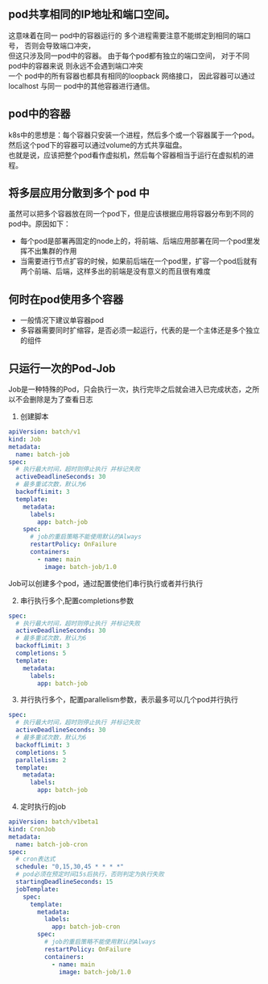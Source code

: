 ## pod共享相同的IP地址和端口空间。  
这意味着在同一 pod中的容器运行的 多个进程需要注意不能绑定到相同的端口号， 否则会导致端口冲突，  
但这只涉及同一pod中的容器。 由于每个pod都有独立的端口空间， 对于不同 pod中的容器来说 则永远不会遇到端口冲突  
一个 pod中的所有容器也都具有相同的loopback 网络接口， 因此容器可以通过localhost 与同一 pod中的其他容器进行通信。  
## pod中的容器  
k8s中的思想是：每个容器只安装一个进程，然后多个或一个容器属于一个pod。然后这个pod下的容器可以通过volume的方式共享磁盘。  
也就是说，应该把整个pod看作虚拟机，然后每个容器相当于运行在虚拟机的进程。  
## 将多层应用分散到多个 pod 中   
虽然可以把多个容器放在同一个pod下，但是应该根据应用将容器分布到不同的pod中。原因如下：
+ 每个pod是部署再固定的node上的，将前端、后端应用部署在同一个pod里发挥不出集群的作用  
+ 当需要进行节点扩容的时候，如果前后端在一个pod里，扩容一个pod后就有两个前端、后端，这样多出的前端是没有意义的而且很有难度  
## 何时在pod使用多个容器  
+ 一般情况下建议单容器pod
+ 多容器需要同时扩缩容，是否必须一起运行，代表的是一个主体还是多个独立的组件  
## 只运行一次的Pod-Job
Job是一种特殊的Pod，只会执行一次，执行完毕之后就会进入已完成状态，之所以不会删除是为了查看日志  
1. 创建脚本
```yaml
apiVersion: batch/v1
kind: Job
metadata:
  name: batch-job
spec:
  # 执行最大时间，超时则停止执行 并标记失败
  activeDeadlineSeconds: 30
  # 最多重试次数，默认为6
  backoffLimit: 3
  template:
    metadata:
      labels:
        app: batch-job
    spec:
      # job的重启策略不能使用默认的Always
      restartPolicy: OnFailure
      containers:
        - name: main
          image: batch-job/1.0
```  
Job可以创建多个pod，通过配置使他们串行执行或者并行执行  

2. 串行执行多个,配置completions参数
```yaml
spec:
  # 执行最大时间，超时则停止执行 并标记失败
  activeDeadlineSeconds: 30
  # 最多重试次数，默认为6
  backoffLimit: 3
  completions: 5
  template:
    metadata:
      labels:
        app: batch-job
```
3. 并行执行多个，配置parallelism参数，表示最多可以几个pod并行执行  
```yaml
spec:
  # 执行最大时间，超时则停止执行 并标记失败
  activeDeadlineSeconds: 30
  # 最多重试次数，默认为6
  backoffLimit: 3
  completions: 5
  parallelism: 2
  template:
    metadata:
      labels:
        app: batch-job
```
4. 定时执行的job
```yaml
apiVersion: batch/v1beta1
kind: CronJob
metadata:
  name: batch-job-cron
spec:
  # cron表达式
  schedule: "0,15,30,45 * * * *"
  # pod必须在预定时间15s后执行，否则判定为执行失败
  startingDeadlineSeconds: 15
  jobTemplate:
    spec:
      template:
        metadata:
          labels:
            app: batch-job-cron
        spec:
          # job的重启策略不能使用默认的Always
          restartPolicy: OnFailure
          containers:
            - name: main
              image: batch-job/1.0
```

